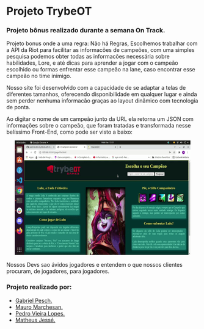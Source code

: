 # Projeto TrybeOT 

### Projeto bônus realizado durante a semana On Track.

Projeto bonus onde a uma regra: Não há Regras, Escolhemos trabalhar com a API da Riot para facilitar as informacões de campeões, com uma simples pesquisa podemos obter todas as informacões necessária sobre habilidades, Lore, e até dicas para aprender a jogar com o campeão escolhido ou formas enfrentar esse campeão na lane, caso encontrar esse campeão no time inimigo.

Nosso site foi desenvolvido com a capacidade de se adaptar a telas de diferentes tamanhos, oferecendo disponibilidade em qualquer lugar e ainda sem perder nenhuma informacão graças ao layout dinâmico com tecnologia de ponta.

Ao digitar o nome de um campeão junto da URL ela retorna um JSON com informações sobre o campeão, que foram tratadas e transformada nesse belíssimo Front-End, como pode ser visto a baixo:

<p align="center">
    <img width="460" height="300" src ="./Arquivos auxiliares/gifProjeto.gif">
</p>

Nossos Devs sao ávidos jogadores e entendem o que nossos clientes procuram, de jogadores, para jogadores.

### Projeto realizado por:
* [Gabriel Pesch.](https://github.com/GabrielPesch)
* [Mauro Marchesan.](https://github.com/MauroMarchesan88)
* [Pedro Vieira Lopes.](https://github.com/pedrindev-ls)
* [Matheus Jessé.](https://github.com/matheusjesse)